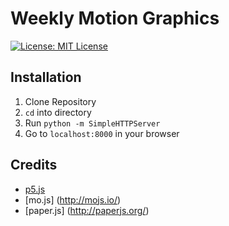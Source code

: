 # Weekly Motion Graphics

[![License: MIT License](https://img.shields.io/github/license/mashape/apistatus.svg)](https://opensource.org/licenses/MIT)

## Installation
1. Clone Repository
2. `cd` into directory
3. Run `python -m SimpleHTTPServer`
4. Go to `localhost:8000` in your browser


## Credits
- [p5.js](https://p5js.org/)
- [mo.js] (http://mojs.io/)
- [paper.js] (http://paperjs.org/)